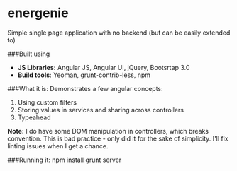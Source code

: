 energenie
=========

Simple single page application with no backend (but can be easily extended to)

###Built using
- **JS Libraries:** Angular JS, Angular UI, jQuery, Bootsrtap 3.0
- **Build tools**: Yeoman, grunt-contrib-less, npm

###What it is:
Demonstrates a few angular concepts:
1. Using custom filters
2. Storing values in services and sharing across controllers
3. Typeahead

**Note:** I do have some DOM manipulation in controllers, which breaks convention. 
This is bad practice - only did it for the sake of simplicity. I'll fix linting issues when I get a chance.

###Running it:
    npm install
    grunt server


